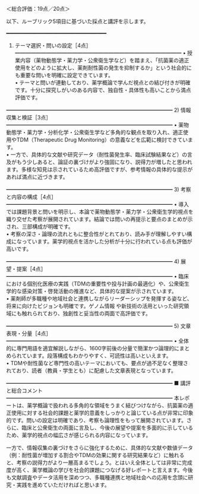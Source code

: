 ＜総合評価：19点／20点＞

以下、ルーブリック5項目に基づいた採点と講評を示します。

━━━━━━━━━━━━━━━━━━━━━━━━━━━━━━━━
1) テーマ選択・問いの設定［4点］
━━━━━━━━━━━━━━━━━━━━━━━━━━━━━━━━
• 授業内容（薬物動態学・薬力学・公衆衛生学など）を踏まえ、「抗菌薬の適正使用をどのように拡大し、薬剤耐性菌の発生を抑制するか」という社会的にも重要な問いを明確に設定できています。  
• テーマと問いが連動しており、薬学概論で学んだ視点との結び付きが明確です。十分に探究しがいのある内容で、独自性・具体性も高いことから満点評価です。

━━━━━━━━━━━━━━━━━━━━━━━━━━━━━━━━
2) 情報収集と検証［3点］
━━━━━━━━━━━━━━━━━━━━━━━━━━━━━━━━
• 薬物動態学・薬力学・分析化学・公衆衛生学など多角的な観点を取り入れ、適正使用やTDM（Therapeutic Drug Monitoring）の意義などを広範に検討できています。  
• 一方で、具体的な文献や研究データ（耐性菌発生率、臨床試験結果など）の言及がもう少しあると、論証の裏づけがより強固になり、説得力が増したと思われます。多様な知見は示されているため高評価ですが、参考情報の具体的な提示があれば満点に近づきます。

━━━━━━━━━━━━━━━━━━━━━━━━━━━━━━━━
3) 考察と内容の構成［4点］
━━━━━━━━━━━━━━━━━━━━━━━━━━━━━━━━
• 導入では課題背景と問いを明示し、本論で薬物動態学・薬力学・公衆衛生学的視点を織り交ぜた考察が展開されています。結論では問いの再提示と要点のまとめが示され、三部構成が明確です。  
• 考察の深さ・論理の流れともに整合性がとれており、読み手が理解しやすい構成になっています。薬学的視点を活かした分析が十分に行われている点も評価が高いです。

━━━━━━━━━━━━━━━━━━━━━━━━━━━━━━━━
4) 展望・提案［4点］
━━━━━━━━━━━━━━━━━━━━━━━━━━━━━━━━
• 臨床における個別化医療の実践（TDMの重要性や投与計画の最適化）や、公衆衛生学的な感染対策・啓発活動の推進など、具体的な提案が示されています。  
• 薬剤師が多職種や地域社会と連携しながらリーダーシップを発揮する姿など、将来に向けたビジョンも明確です。ゲノム情報 や新技術の活用といった研究領域にも触れられており、独創性と妥当性の両面で高評価です。

━━━━━━━━━━━━━━━━━━━━━━━━━━━━━━━━
5) 文章表現・分量［4点］
━━━━━━━━━━━━━━━━━━━━━━━━━━━━━━━━
• 全体的に専門用語を適宜解説しながら、1600字前後の分量で簡潔かつ論理的にまとめられています。段落構成もわかりやすく、可読性は高いといえます。  
• TDMや耐性菌など専門性の高いテーマにおいても、要点が過不足なく整理されており、読者（教員・学生とも）に配慮した文章表現となっています。

━━━━━━━━━━━━━━━━━━━━━━━━━━━━━━━━
■ 講評と総合コメント
━━━━━━━━━━━━━━━━━━━━━━━━━━━━━━━━
本レポートは、薬学概論で扱われる多角的な領域をうまく結びつけながら、抗菌薬の適正使用に対する社会的課題と薬学的意義をしっかりと論じている点が非常に印象的です。問いの設定は明確であり、考察も論理性をもって展開されています。さらに、臨床と公衆衛生の両面に言及し、今後の展望や提案を多面的に示しているため、薬学的視点の幅広さが感じられる内容になっています。

一方で、情報収集の裏づけをさらに強化するために、具体的な文献や数値データ（例：耐性菌が増加する割合やTDMの効果に関する研究結果など）に触れると、考察の説得力がより一層高まるでしょう。とはいえ全体としては非常に完成度が高く、薬学概論の学びを社会的課題につなげる好レポートと言えます。今後も文献調査やデータ活用を深めつつ、多職種連携と地域社会への応用を念頭に研究・実践を進めていただければと思います。